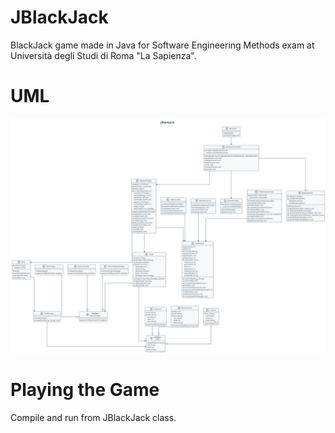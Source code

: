 # JBlackJack

BlackJack game made in Java for Software Engineering Methods exam at Università degli Studi di Roma "La Sapienza".

# UML

![UML](UML/JBlackJack.png)

# Playing the Game

Compile and run from JBlackJack class.
